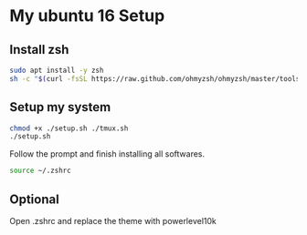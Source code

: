 # My ubuntu 16 Setup

## Install zsh
```bash
sudo apt install -y zsh
sh -c "$(curl -fsSL https://raw.github.com/ohmyzsh/ohmyzsh/master/tools/install.sh)"
```

## Setup my system
```bash
chmod +x ./setup.sh ./tmux.sh
./setup.sh
```
Follow the prompt and finish installing all softwares.
```bash
source ~/.zshrc
```

## Optional
Open .zshrc and replace the theme with powerlevel10k
